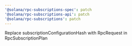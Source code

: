 ```yaml
---
'@solana/rpc-subscriptions-spec': patch
'@solana/rpc-subscriptions-api': patch
'@solana/rpc-subscriptions': patch
---
```


Replace subscriptionConfigurationHash with RpcRequest in RpcSubscriptionPlan
